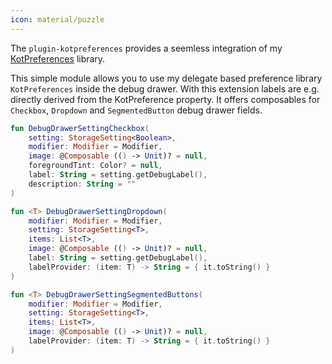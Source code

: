 ```yaml
---
icon: material/puzzle
---
```


The `plugin-kotpreferences` provides a seemless integration of my [KotPreferences](https://mflisar.github.io/KotPreferences) library.

This simple module allows you to use my delegate based preference library `KotPreferences` inside the debug drawer. With this extension labels are e.g. directly derived from the KotPreference property. It offers composables for `Checkbox`, `Dropdown` and `SegmentedButton` debug drawer fields.

```kotlin
fun DebugDrawerSettingCheckbox(
    setting: StorageSetting<Boolean>,
    modifier: Modifier = Modifier,
    image: @Composable (() -> Unit)? = null,
    foregroundTint: Color? = null,
    label: String = setting.getDebugLabel(),
    description: String = ""
)

fun <T> DebugDrawerSettingDropdown(
    modifier: Modifier = Modifier,
    setting: StorageSetting<T>,
    items: List<T>,
    image: @Composable (() -> Unit)? = null,
    label: String = setting.getDebugLabel(),
    labelProvider: (item: T) -> String = { it.toString() }
)

fun <T> DebugDrawerSettingSegmentedButtons(
    modifier: Modifier = Modifier,
    setting: StorageSetting<T>,
    items: List<T>,
    image: @Composable (() -> Unit)? = null,
    labelProvider: (item: T) -> String = { it.toString() }
)
```